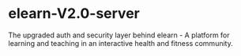 # elearn-V2.0-server
The upgraded auth and security layer behind elearn - A platform for learning and teaching in an interactive health and fitness community.
